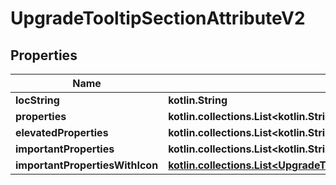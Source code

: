 
# UpgradeTooltipSectionAttributeV2

## Properties
| Name | Type | Description | Notes |
| ------------ | ------------- | ------------- | ------------- |
| **locString** | **kotlin.String** |  |  [optional] |
| **properties** | **kotlin.collections.List&lt;kotlin.String&gt;** |  |  [optional] |
| **elevatedProperties** | **kotlin.collections.List&lt;kotlin.String&gt;** |  |  [optional] |
| **importantProperties** | **kotlin.collections.List&lt;kotlin.String&gt;** |  |  [optional] |
| **importantPropertiesWithIcon** | [**kotlin.collections.List&lt;UpgradeTooltipSectionAttributeV2ImportantPropertyWithIcon&gt;**](UpgradeTooltipSectionAttributeV2ImportantPropertyWithIcon.md) |  |  [optional] |



